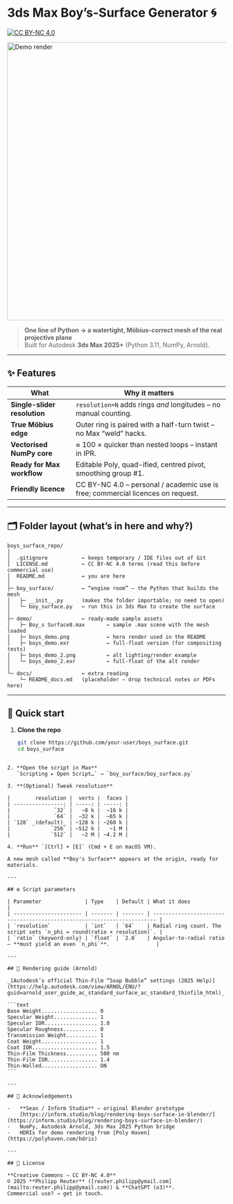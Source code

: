 # 3ds Max Boy’s-Surface Generator 🌀

[![CC BY-NC 4.0](https://img.shields.io/badge/License-CC%20BY–NC%204.0-lightgrey.svg)](LICENSE.md)

<img alt="Demo render" src="images/demo_rendering.png" width="640">

> **One line of Python → a watertight, Möbius-correct mesh of the real projective plane**  
> Built for Autodesk **3ds Max 2025+** (Python 3.11, NumPy, Arnold).

---

## ✨ Features

| What                         | Why it matters                                                                  |
| ---------------------------- | ------------------------------------------------------------------------------- |
| **Single-slider resolution** | `resolution=N` adds rings _and_ longitudes – no manual counting.                |
| **True Möbius edge**         | Outer ring is paired with a half-turn twist – no Max “weld” hacks.              |
| **Vectorised NumPy core**    | ≈ 100 × quicker than nested loops – instant in IPR.                             |
| **Ready for Max workflow**   | Editable Poly, quad-ified, centred pivot, smoothing group #1.                   |
| **Friendly licence**         | CC BY-NC 4.0 – personal / academic use is free; commercial licences on request. |

---

## 🗂 Folder layout (what’s in here and why?)

```
boys_surface_repo/
│
│  .gitignore           ← keeps temporary / IDE files out of Git
│  LICENSE.md           ← CC BY-NC 4.0 terms (read this before commercial use)
│  README.md            ← you are here
│
├─ boy_surface/         ← “engine room” – the Python that builds the mesh
│   ├─ __init__.py      (makes the folder importable; no need to open)
│   └─ boy_surface.py   ← run this in 3ds Max to create the surface
│
├─ demo/                ← ready-made sample assets
│   ├─ Boy_s Surface8.max       ← sample .max scene with the mesh loaded
│   ├─ boys_demo.png            ← hero render used in the README
│   ├─ boys_demo.exr            ← full-float version (for compositing tests)
│   ├─ boys_demo_2.png          ← alt lighting/render example
│   └─ boys_demo_2.exr          ← full-float of the alt render
│
└─ docs/                ← extra reading
    └─ README_docs.md   (placeholder – drop technical notes or PDFs here)
```

---

## 🚀 Quick start

1. **Clone the repo**
    ```bash
    git clone https://github.com/your-user/boys_surface.git
    cd boys_surface
    ```

````

2. **Open the script in Max**
   `Scripting ▸ Open Script…` → `boy_surface/boy_surface.py`

3. **(Optional) Tweak resolution**

|        resolution |  verts |  faces |
| ----------------: | -----: | -----: |
|              `32` |   ~8 k |  ~16 k |
|              `64` |  ~32 k |  ~65 k |
| `128` _(default)_ | ~128 k | ~260 k |
|             `256` | ~512 k |   ~1 M |
|             `512` |   ~2 M | ~4.2 M |

4. **Run** `[Ctrl] + [E]` (Cmd + E on macOS VM).

A new mesh called **Boy's Surface** appears at the origin, ready for materials.

---

## ⚙️ Script parameters

| Parameter              | Type    | Default | What it does                                                            |
| ---------------------- | ------- | ------- | ----------------------------------------------------------------------- |
| `resolution`           | `int`   | `64`    | Radial ring count. The script sets `n_phi = round(ratio × resolution)`. |
| `ratio` (keyword-only) | `float` | `2.0`   | Angular-to-radial ratio – **must yield an even `n_phi`**.               |

---

## 🎨 Rendering guide (Arnold)

_[Autodesk’s official Thin‑Film “Soap Bubble” settings (2025 Help)](https://help.autodesk.com/view/ARNOL/ENU/?guid=arnold_user_guide_ac_standard_surface_ac_standard_thinfilm_html)_

```text
Base Weight.................. 0
Specular Weight.............. 1
Specular IOR................. 1.0
Specular Roughness........... 0
Transmission Weight.......... 1
Coat Weight.................. 1
Coat IOR..................... 1.5
Thin‑Film Thickness.......... 500 nm
Thin‑Film IOR................ 1.4
Thin‑Walled.................. ON
```

---

## 🤝 Acknowledgements

-   **Sean / Inform Studio** – original Blender prototype
    [https://inform.studio/blog/rendering-boys-surface-in-blender/](https://inform.studio/blog/rendering-boys-surface-in-blender/)
-   NumPy, Autodesk Arnold, 3ds Max 2025 Python bridge
-   HDRIs for demo rendering from [Poly Haven](https://polyhaven.com/hdris)

---

## 📜 License

**Creative Commons – CC BY-NC 4.0**
© 2025 **Philipp Reuter** ([reuter.philipp@ymail.com](mailto:reuter.philipp@ymail.com)) & **ChatGPT (o3)**.
Commercial use? → get in touch.
````
